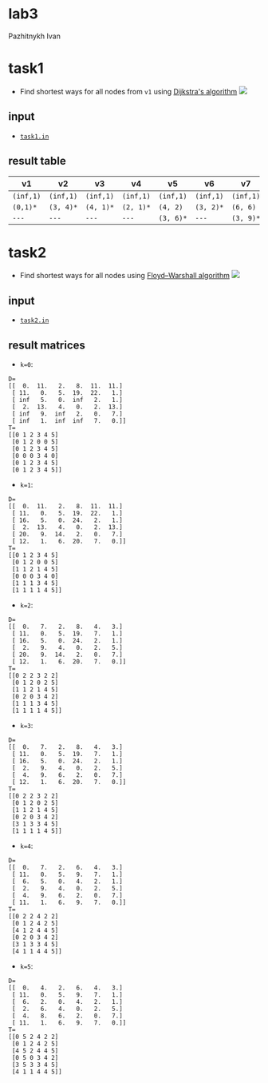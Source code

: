 # lab3

Pazhitnykh Ivan

# task1

- Find shortest ways for all nodes from `v1` using
  [Dijkstra's algorithm](https://en.wikipedia.org/wiki/Dijkstra%27s_algorithm)
  ![](http://res.cloudinary.com/dzsjwgjii/image/upload/v1490977440/ds-lab3-task1.png)

## input

- [`task1.in`](https://github.com/Drapegnik/bsu/tree/master/decision-science/lab3/task1.in)

## result table

| v1        | v2        | v3        | v4        | v5        | v6        | v7        | v8        | v9        | v10       |
| --------- | --------- | --------- | --------- | --------- | --------- | --------- | --------- | --------- | --------- |
| `(inf,1)` | `(inf,1)` | `(inf,1)` | `(inf,1)` | `(inf,1)` | `(inf,1)` | `(inf,1)` | `(inf,1)` | `(inf,1)` | `(inf,1)` |
| `(0,1)*`  | `(3, 4)*` | `(4, 1)*` | `(2, 1)*` | `(4, 2)`  | `(3, 2)*` | `(6, 6)`  | `(5, 9)*` | `(5, 4)`  | `(5, 7)*` |
| `---`     | `---`     | `---`     | `---`     | `(3, 6)*` | `---`     | `(3, 9)*` | `---`     | `(3, 5)*` | `---`     |

# task2

- Find shortest ways for all nodes using
  [Floyd–Warshall algorithm](https://en.wikipedia.org/wiki/Floyd%E2%80%93Warshall_algorithm)
  ![](http://res.cloudinary.com/dzsjwgjii/image/upload/v1495483184/ds-lab3-task2.png)

## input

- [`task2.in`](https://github.com/Drapegnik/bsu/tree/master/decision-science/lab3/task2.in)

## result matrices

- `k=0`:

```
D=
[[  0.  11.   2.   8.  11.  11.]
 [ 11.   0.   5.  19.  22.   1.]
 [ inf   5.   0.  inf   2.   1.]
 [  2.  13.   4.   0.   2.  13.]
 [ inf   9.  inf   2.   0.   7.]
 [ inf   1.  inf  inf   7.   0.]]
T=
[[0 1 2 3 4 5]
 [0 1 2 0 0 5]
 [0 1 2 3 4 5]
 [0 0 0 3 4 0]
 [0 1 2 3 4 5]
 [0 1 2 3 4 5]]
```

- `k=1`:

```
D=
[[  0.  11.   2.   8.  11.  11.]
 [ 11.   0.   5.  19.  22.   1.]
 [ 16.   5.   0.  24.   2.   1.]
 [  2.  13.   4.   0.   2.  13.]
 [ 20.   9.  14.   2.   0.   7.]
 [ 12.   1.   6.  20.   7.   0.]]
T=
[[0 1 2 3 4 5]
 [0 1 2 0 0 5]
 [1 1 2 1 4 5]
 [0 0 0 3 4 0]
 [1 1 1 3 4 5]
 [1 1 1 1 4 5]]
```

- `k=2`:

```
D=
[[  0.   7.   2.   8.   4.   3.]
 [ 11.   0.   5.  19.   7.   1.]
 [ 16.   5.   0.  24.   2.   1.]
 [  2.   9.   4.   0.   2.   5.]
 [ 20.   9.  14.   2.   0.   7.]
 [ 12.   1.   6.  20.   7.   0.]]
T=
[[0 2 2 3 2 2]
 [0 1 2 0 2 5]
 [1 1 2 1 4 5]
 [0 2 0 3 4 2]
 [1 1 1 3 4 5]
 [1 1 1 1 4 5]]
```

- `k=3`:

```
D=
[[  0.   7.   2.   8.   4.   3.]
 [ 11.   0.   5.  19.   7.   1.]
 [ 16.   5.   0.  24.   2.   1.]
 [  2.   9.   4.   0.   2.   5.]
 [  4.   9.   6.   2.   0.   7.]
 [ 12.   1.   6.  20.   7.   0.]]
T=
[[0 2 2 3 2 2]
 [0 1 2 0 2 5]
 [1 1 2 1 4 5]
 [0 2 0 3 4 2]
 [3 1 3 3 4 5]
 [1 1 1 1 4 5]]
```

- `k=4`:

```
D=
[[  0.   7.   2.   6.   4.   3.]
 [ 11.   0.   5.   9.   7.   1.]
 [  6.   5.   0.   4.   2.   1.]
 [  2.   9.   4.   0.   2.   5.]
 [  4.   9.   6.   2.   0.   7.]
 [ 11.   1.   6.   9.   7.   0.]]
T=
[[0 2 2 4 2 2]
 [0 1 2 4 2 5]
 [4 1 2 4 4 5]
 [0 2 0 3 4 2]
 [3 1 3 3 4 5]
 [4 1 1 4 4 5]]
```

- `k=5`:

```
D=
[[  0.   4.   2.   6.   4.   3.]
 [ 11.   0.   5.   9.   7.   1.]
 [  6.   2.   0.   4.   2.   1.]
 [  2.   6.   4.   0.   2.   5.]
 [  4.   8.   6.   2.   0.   7.]
 [ 11.   1.   6.   9.   7.   0.]]
T=
[[0 5 2 4 2 2]
 [0 1 2 4 2 5]
 [4 5 2 4 4 5]
 [0 5 0 3 4 2]
 [3 5 3 3 4 5]
 [4 1 1 4 4 5]]
```
